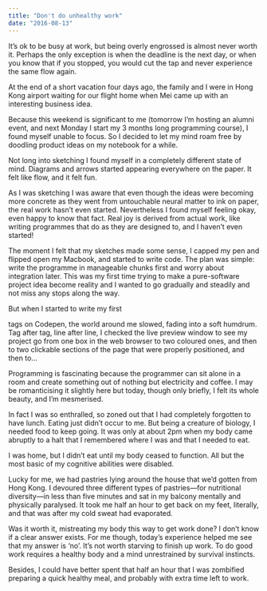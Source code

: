 ```yaml
---
title: "Don't do unhealthy work"
date: "2016-08-13"
---
```


It’s ok to be busy at work, but being overly engrossed is almost never worth it. Perhaps the only exception is when the deadline is the next day, or when you know that if you stopped, you would cut the tap and never experience the same flow again.

At the end of a short vacation four days ago, the family and I were in Hong Kong airport waiting for our flight home when Mei came up with an interesting business idea.

Because this weekend is significant to me (tomorrow I’m hosting an alumni event, and next Monday I start my 3 months long programming course), I found myself unable to focus. So I decided to let my mind roam free by doodling product ideas on my notebook for a while.

Not long into sketching I found myself in a completely different state of mind. Diagrams and arrows started appearing everywhere on the paper. It felt like flow, and it felt fun.

As I was sketching I was aware that even though the ideas were becoming more concrete as they went from untouchable neural matter to ink on paper, the real work hasn’t even started. Nevertheless I found myself feeling okay, even happy to know that fact. Real joy is derived from actual work, like writing programmes that do as they are designed to, and I haven’t even started!

The moment I felt that my sketches made some sense, I capped my pen and flipped open my Macbook, and started to write code. The plan was simple: write the programme in manageable chunks first and worry about integration later. This was my first time trying to make a pure-software project idea become reality and I wanted to go gradually and steadily and not miss any stops along the way.

But when I started to write my first <div> tags on Codepen, the world around me slowed, fading into a soft humdrum. Tag after tag, line after line, I checked the live preview window to see my project go from one box in the web browser to two coloured ones, and then to two clickable sections of the page that were properly positioned, and then to…

Programming is fascinating because the programmer can sit alone in a room and create something out of nothing but electricity and coffee. I may be romanticising it slightly here but today, though only briefly, I felt its whole beauty, and I’m mesmerised.

In fact I was so enthralled, so zoned out that I had completely forgotten to have lunch. Eating just didn’t occur to me. But being a creature of biology, I needed food to keep going. It was only at about 2pm when my body came abruptly to a halt that I remembered where I was and that I needed to eat.

I was home, but I didn’t eat until my body ceased to function. All but the most basic of my cognitive abilities were disabled.

Lucky for me, we had pastries lying around the house that we’d gotten from Hong Kong. I devoured three different types of pastries—for nutritional diversity—in less than five minutes and sat in my balcony mentally and physically paralysed. It took me half an hour to get back on my feet, literally, and that was after my cold sweat had evaporated.

Was it worth it, mistreating my body this way to get work done? I don’t know if a clear answer exists. For me though, today’s experience helped me see that my answer is ‘no’. It’s not worth starving to finish up work. To do good work requires a healthy body and a mind unrestrained by survival instincts.

Besides, I could have better spent that half an hour that I was zombified preparing a quick healthy meal, and probably with extra time left to work.
